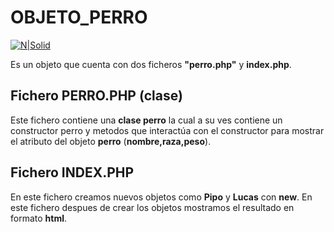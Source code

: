 # OBJETO_PERRO

[![N|Solid](https://lh3.googleusercontent.com/_eV71T0c42cBDFbnjG3GjxSkP6r5O9DcFUPVH4rtBUHHHzLs_xjE7kp51OwNxnx_l4qOsKiQi54MT90UTrfGwD7ifMiHQWlKwPL0AYs1vRC5yu027HJdAmGe300GMQrRNOs08RgA=w2400)](https://github.com/Dharkros)

Es un objeto que cuenta con dos ficheros **"perro.php"** y **index.php**.

## Fichero PERRO.PHP (clase)

Este fichero contiene una **clase perro** la cual a su ves contiene un constructor perro y metodos  que interactúa con el constructor para mostrar el atributo del objeto **perro** (**nombre,raza,peso**). 

## Fichero INDEX.PHP

En este fichero creamos nuevos objetos como **Pipo** y **Lucas** con **new**. En este fichero despues de crear los objetos mostramos el resultado en formato **html**.
